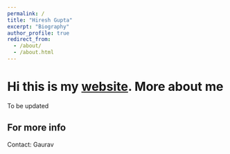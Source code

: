 ```yaml
---
permalink: /
title: "Hiresh Gupta"
excerpt: "Biography"
author_profile: true
redirect_from: 
  - /about/
  - /about.html
---
```


Hi this is my [website](https://hireshgupta1997.github.io).
More about me
======
To be updated

For more info
------
Contact: Gaurav